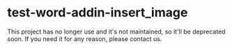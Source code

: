 # test-word-addin-insert_image

This project has no longer use and it's not maintained, so it'll be deprecated soon. If you need it for any reason, please contact us.